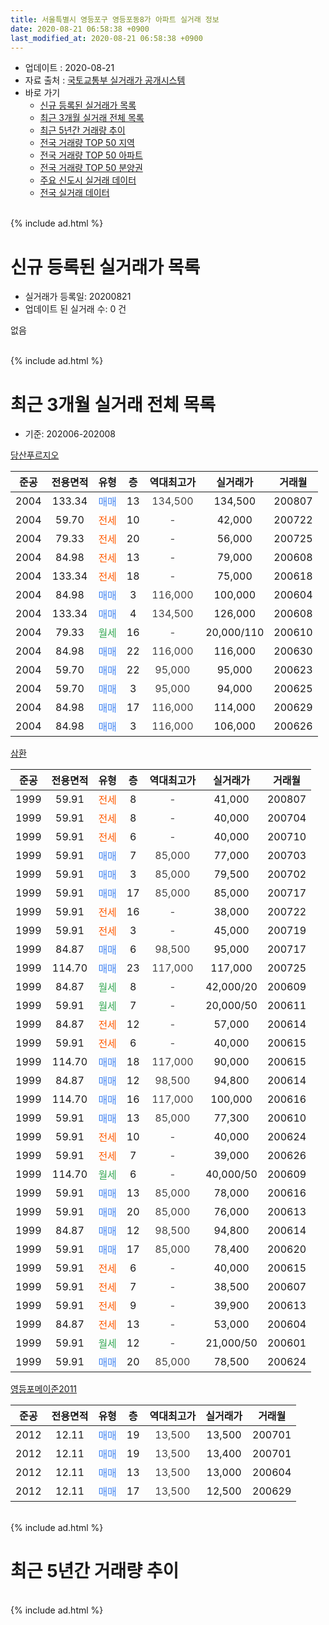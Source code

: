 ```yaml
---
title: 서울특별시 영등포구 영등포동8가 아파트 실거래 정보
date: 2020-08-21 06:58:38 +0900
last_modified_at: 2020-08-21 06:58:38 +0900
---
```


* 업데이트 : 2020-08-21
* 자료 출처 : [국토교통부 실거래가 공개시스템](http://rt.molit.go.kr)
* 바로 가기
    * [신규 등록된 실거래가 목록](#신규-등록된-실거래가-목록)
    * [최근 3개월 실거래 전체 목록](#최근-3개월-실거래-전체-목록)
    * [최근 5년간 거래량 추이](#최근-5년간-거래량-추이)
    * [전국 거래량 TOP 50 지역](https://inasie.github.io/apt-trade-info/최근-3개월-전국에서-가장-거래가-많이-발생한-지역)
    * [전국 거래량 TOP 50 아파트](https://inasie.github.io/apt-trade-info/최근-3개월-전국에서-가장-거래가-많이-발생한-아파트)
    * [전국 거래량 TOP 50 분양권](https://inasie.github.io/apt-trade-info/최근-3개월-전국에서-가장-거래가-많이-발생한-분양권)
    * [주요 신도시 실거래 데이터](https://inasie.github.io/apt-trade-info/주요-신도시)
    * [전국 실거래 데이터](https://inasie.github.io/apt-trade-info/전국)
<br>
{% include ad.html %}
<br>

# 신규 등록된 실거래가 목록
* 실거래가 등록일: 20200821
* 업데이트 된 실거래 수: 0 건

없음

<br>
{% include ad.html %}
<br>

# 최근 3개월 실거래 전체 목록
* 기준: 202006-202008


[당산푸르지오](https://search.naver.com/search.naver?query=%EC%84%9C%EC%9A%B8%ED%8A%B9%EB%B3%84%EC%8B%9C+%EC%98%81%EB%93%B1%ED%8F%AC%EA%B5%AC+%EC%98%81%EB%93%B1%ED%8F%AC%EB%8F%998%EA%B0%80+%EB%8B%B9%EC%82%B0%ED%91%B8%EB%A5%B4%EC%A7%80%EC%98%A4)

|준공|전용면적|유형|층|역대최고가|실거래가|거래월|
|:---:|:---:|:---:|:---:|:---:|:---:|:---:|
|2004|133.34|<span style="color:#4285f3">매매</span>|13|<span style="color:#444444">134,500</span>|134,500|200807|
|2004|59.70|<span style="color:#ff5a00">전세</span>|10|<span style="color:#444444">-</span>|42,000|200722|
|2004|79.33|<span style="color:#ff5a00">전세</span>|20|<span style="color:#444444">-</span>|56,000|200725|
|2004|84.98|<span style="color:#ff5a00">전세</span>|13|<span style="color:#444444">-</span>|79,000|200608|
|2004|133.34|<span style="color:#ff5a00">전세</span>|18|<span style="color:#444444">-</span>|75,000|200618|
|2004|84.98|<span style="color:#4285f3">매매</span>|3|<span style="color:#444444">116,000</span>|100,000|200604|
|2004|133.34|<span style="color:#4285f3">매매</span>|4|<span style="color:#444444">134,500</span>|126,000|200608|
|2004|79.33|<span style="color:#34a853">월세</span>|16|<span style="color:#444444">-</span>|20,000/110|200610|
|2004|84.98|<span style="color:#4285f3">매매</span>|22|<span style="color:#444444">116,000</span>|116,000|200630|
|2004|59.70|<span style="color:#4285f3">매매</span>|22|<span style="color:#444444">95,000</span>|95,000|200623|
|2004|59.70|<span style="color:#4285f3">매매</span>|3|<span style="color:#444444">95,000</span>|94,000|200625|
|2004|84.98|<span style="color:#4285f3">매매</span>|17|<span style="color:#444444">116,000</span>|114,000|200629|
|2004|84.98|<span style="color:#4285f3">매매</span>|3|<span style="color:#444444">116,000</span>|106,000|200626|

[삼환](https://search.naver.com/search.naver?query=%EC%84%9C%EC%9A%B8%ED%8A%B9%EB%B3%84%EC%8B%9C+%EC%98%81%EB%93%B1%ED%8F%AC%EA%B5%AC+%EC%98%81%EB%93%B1%ED%8F%AC%EB%8F%998%EA%B0%80+%EC%82%BC%ED%99%98)

|준공|전용면적|유형|층|역대최고가|실거래가|거래월|
|:---:|:---:|:---:|:---:|:---:|:---:|:---:|
|1999|59.91|<span style="color:#ff5a00">전세</span>|8|<span style="color:#444444">-</span>|41,000|200807|
|1999|59.91|<span style="color:#ff5a00">전세</span>|8|<span style="color:#444444">-</span>|40,000|200704|
|1999|59.91|<span style="color:#ff5a00">전세</span>|6|<span style="color:#444444">-</span>|40,000|200710|
|1999|59.91|<span style="color:#4285f3">매매</span>|7|<span style="color:#444444">85,000</span>|77,000|200703|
|1999|59.91|<span style="color:#4285f3">매매</span>|3|<span style="color:#444444">85,000</span>|79,500|200702|
|1999|59.91|<span style="color:#4285f3">매매</span>|17|<span style="color:#444444">85,000</span>|85,000|200717|
|1999|59.91|<span style="color:#ff5a00">전세</span>|16|<span style="color:#444444">-</span>|38,000|200722|
|1999|59.91|<span style="color:#ff5a00">전세</span>|3|<span style="color:#444444">-</span>|45,000|200719|
|1999|84.87|<span style="color:#4285f3">매매</span>|6|<span style="color:#444444">98,500</span>|95,000|200717|
|1999|114.70|<span style="color:#4285f3">매매</span>|23|<span style="color:#444444">117,000</span>|117,000|200725|
|1999|84.87|<span style="color:#34a853">월세</span>|8|<span style="color:#444444">-</span>|42,000/20|200609|
|1999|59.91|<span style="color:#34a853">월세</span>|7|<span style="color:#444444">-</span>|20,000/50|200611|
|1999|84.87|<span style="color:#ff5a00">전세</span>|12|<span style="color:#444444">-</span>|57,000|200614|
|1999|59.91|<span style="color:#ff5a00">전세</span>|6|<span style="color:#444444">-</span>|40,000|200615|
|1999|114.70|<span style="color:#4285f3">매매</span>|18|<span style="color:#444444">117,000</span>|90,000|200615|
|1999|84.87|<span style="color:#4285f3">매매</span>|12|<span style="color:#444444">98,500</span>|94,800|200614|
|1999|114.70|<span style="color:#4285f3">매매</span>|16|<span style="color:#444444">117,000</span>|100,000|200616|
|1999|59.91|<span style="color:#4285f3">매매</span>|13|<span style="color:#444444">85,000</span>|77,300|200610|
|1999|59.91|<span style="color:#ff5a00">전세</span>|10|<span style="color:#444444">-</span>|40,000|200624|
|1999|59.91|<span style="color:#ff5a00">전세</span>|7|<span style="color:#444444">-</span>|39,000|200626|
|1999|114.70|<span style="color:#34a853">월세</span>|6|<span style="color:#444444">-</span>|40,000/50|200609|
|1999|59.91|<span style="color:#4285f3">매매</span>|13|<span style="color:#444444">85,000</span>|78,000|200616|
|1999|59.91|<span style="color:#4285f3">매매</span>|20|<span style="color:#444444">85,000</span>|76,000|200613|
|1999|84.87|<span style="color:#4285f3">매매</span>|12|<span style="color:#444444">98,500</span>|94,800|200614|
|1999|59.91|<span style="color:#4285f3">매매</span>|17|<span style="color:#444444">85,000</span>|78,400|200620|
|1999|59.91|<span style="color:#ff5a00">전세</span>|6|<span style="color:#444444">-</span>|40,000|200615|
|1999|59.91|<span style="color:#ff5a00">전세</span>|7|<span style="color:#444444">-</span>|38,500|200607|
|1999|59.91|<span style="color:#ff5a00">전세</span>|9|<span style="color:#444444">-</span>|39,900|200613|
|1999|84.87|<span style="color:#ff5a00">전세</span>|13|<span style="color:#444444">-</span>|53,000|200604|
|1999|59.91|<span style="color:#34a853">월세</span>|12|<span style="color:#444444">-</span>|21,000/50|200601|
|1999|59.91|<span style="color:#4285f3">매매</span>|20|<span style="color:#444444">85,000</span>|78,500|200624|


<script async src="//pagead2.googlesyndication.com/pagead/js/adsbygoogle.js"></script>
<!-- 기본 -->
<ins class="adsbygoogle"
     style="display:block"
     data-ad-client="ca-pub-2446590836940007"
     data-ad-slot="1659523306"
     data-ad-format="auto"
     data-full-width-responsive="true"></ins>
<script>
(adsbygoogle = window.adsbygoogle || []).push({});
</script>


[영등포메이준2011](https://search.naver.com/search.naver?query=%EC%84%9C%EC%9A%B8%ED%8A%B9%EB%B3%84%EC%8B%9C+%EC%98%81%EB%93%B1%ED%8F%AC%EA%B5%AC+%EC%98%81%EB%93%B1%ED%8F%AC%EB%8F%998%EA%B0%80+%EC%98%81%EB%93%B1%ED%8F%AC%EB%A9%94%EC%9D%B4%EC%A4%802011)

|준공|전용면적|유형|층|역대최고가|실거래가|거래월|
|:---:|:---:|:---:|:---:|:---:|:---:|:---:|
|2012|12.11|<span style="color:#4285f3">매매</span>|19|<span style="color:#444444">13,500</span>|13,500|200701|
|2012|12.11|<span style="color:#4285f3">매매</span>|19|<span style="color:#444444">13,500</span>|13,400|200701|
|2012|12.11|<span style="color:#4285f3">매매</span>|13|<span style="color:#444444">13,500</span>|13,000|200604|
|2012|12.11|<span style="color:#4285f3">매매</span>|17|<span style="color:#444444">13,500</span>|12,500|200629|


<br>
{% include ad.html %}
<br>

# 최근 5년간 거래량 추이


<div style="width:100%;">
    <canvas id="deal_progress" height="200"></canvas>
</div>

<script>
new Chart(document.getElementById("deal_progress"), {
    type: 'line',
    data: {
        labels: ['201508','201509','201510','201511','201512','201601','201602','201603','201604','201605','201606','201607','201608','201609','201610','201611','201612','201701','201702','201703','201704','201705','201706','201707','201708','201709','201710','201711','201712','201801','201802','201803','201804','201805','201806','201807','201808','201809','201810','201811','201812','201901','201902','201903','201904','201905','201906','201907','201908','201909','201910','201911','201912','202001','202002','202003','202004','202005','202006','202007','202008'],
        datasets: [{
            label: '매매',
            pointRadius: 1,
            data: [7, 10, 17, 3, 2, 4, 6, 10, 10, 12, 14, 11, 5, 10, 13, 10, 3, 4, 6, 11, 6, 14, 12, 16, 0, 3, 5, 6, 5, 23, 13, 9, 1, 8, 6, 4, 9, 1, 4, 3, 1, 1, 0, 1, 3, 0, 7, 10, 2, 7, 3, 8, 4, 1, 5, 1, 3, 3, 18, 7, 1],
            borderColor: "rgba(255, 201, 14, 1)",
            backgroundColor: "rgba(255, 201, 14, 0.5)",
            fill: false,
            lineTension: 0
        },{
            label: '전월세',
            pointRadius: 1,
            data: [9, 10, 9, 8, 9, 9, 7, 14, 4, 8, 10, 10, 8, 8, 23, 6, 17, 10, 16, 15, 3, 9, 14, 14, 4, 7, 9, 9, 15, 8, 12, 22, 8, 12, 9, 6, 12, 10, 15, 7, 12, 15, 6, 6, 8, 11, 5, 9, 8, 8, 16, 12, 7, 5, 13, 10, 5, 12, 15, 6, 1],
            borderColor: "rgba(0, 141, 185, 1)",
            backgroundColor: "rgba(0, 141, 185, 0.5)",
            fill: false,
            lineTension: 0
        }
        ]
    },
    options: {
        responsive: true,
        title: {
            display: false
        },
        tooltips: {
            mode: 'index',
            intersect: false
        },
        hover: {
            mode: 'nearest',
            intersect: true
        },
        scales: {
            xAxes: [{
                display: true,
                scaleLabel: {
                    display: true,
                    labelString: '년/월'
                }
            }],
            yAxes: [{
                display: true,
                ticks: {
                    suggestedMin: 0,
                },
                scaleLabel: {
                    display: true,
                    labelString: '실거래 수'
                }
            }]
        }
    }
});

</script>


<br>
{% include ad.html %}
<br>

